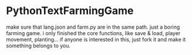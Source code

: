 # PythonTextFarmingGame
make sure that lang.json and farm.py are in the same path. just a boring farming game. i only finished the core functions, like save & load, player movement, planting... if anyone is interested in this, just fork it and make it something belongs to you.
